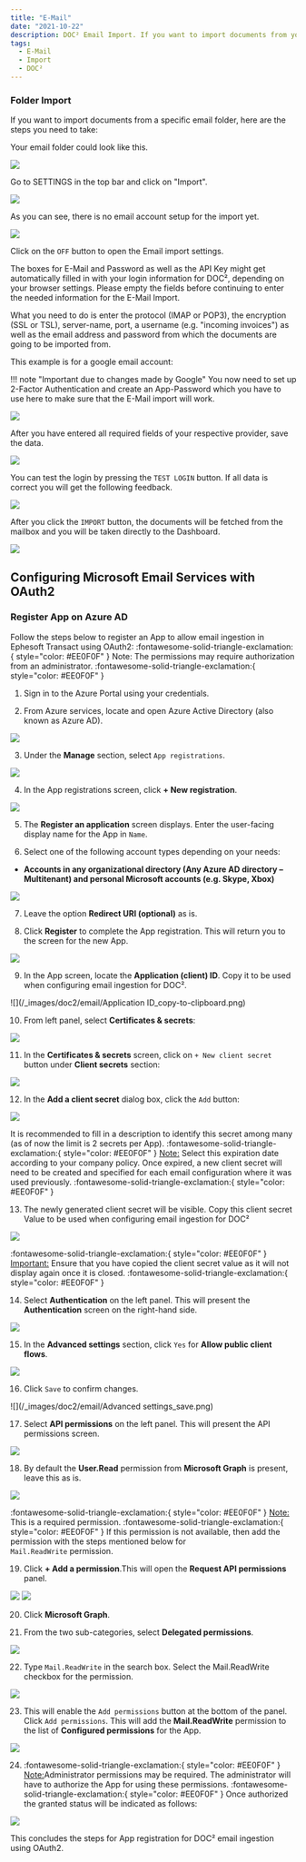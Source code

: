 ```yaml
---
title: "E-Mail"
date: "2021-10-22"
description: DOC² Email Import. If you want to import documents from your email inbox automatically, here are the steps you need to take.
tags:
  - E-Mail
  - Import
  - DOC²
---
```


### Folder Import

If you want to import documents from a specific email folder, here are the steps you need to take:

Your email folder could look like this.

![](/_images/doc2/AllImportOptions_Email_Folder.png)


Go to SETTINGS in the top bar and click on "Import".

![](/_images/doc2/AllImportOptions_Email_1.png)

As you can see, there is no email account setup for the import yet.

![](/_images/doc2/AllImportOptions_Email_2.png)

Click on the `OFF` button to open the Email import settings.

The boxes for E-Mail and Password as well as the API Key might get automatically filled in with your login information for DOC², depending on your browser settings. Please empty the fields before continuing to enter the needed information for the E-Mail Import.

What you need to do is enter the protocol (IMAP or POP3), the encryption (SSL or TSL), server-name, port, a username (e.g. "incoming invoices") as well as the email address and password from which the documents are going to be imported from.

This example is for a google email account:

!!! note "Important due to changes made by Google"
		You now need to set up 2-Factor Authentication and create an App-Password which you have to use here to make sure that the E-Mail import will work.

![](/_images/doc2/AllImportOptions_Email_3.png)

After you have entered all required fields of your respective provider, save the data.

![](/_images/doc2/AllImportOptions_Email_4.png)

You can test the login by pressing the `TEST LOGIN` button. If all data is correct you will get the following feedback.

![](/_images/doc2/AllImportOptions_Email_5.png)

After you click the `IMPORT` button, the documents will be fetched from the mailbox and you will be taken directly to the Dashboard.

![](/_images/doc2/AllImportOptions_Email_6.png)


<!-- If you have made the right decision to also use our [Workflow² APP](https://docs.polydocs.io/workflow/), you will find the corresponding workflows [here](https://docs.polydocs.io/example/gmail-import/) to automatically import your documents from your e-mail inbox to DOC². -->




## Configuring Microsoft Email Services with OAuth2

### Register App on Azure AD

Follow the steps below to register an App to allow email ingestion in Ephesoft Transact using OAuth2:
:fontawesome-solid-triangle-exclamation:{ style="color: #EE0F0F" }
Note: The permissions may require authorization from an administrator.
:fontawesome-solid-triangle-exclamation:{ style="color: #EE0F0F" }

1. Sign in to the Azure Portal using your credentials.

2. From Azure services, locate and open Azure Active Directory (also known as Azure AD).

![](/_images/doc2/email/Azure-Active-Directory.png)

3. Under the **Manage** section, select `App registrations`.

![](/_images/doc2/email/App-registrations.png)

4. In the App registrations screen, click **+ New registration**.

![](/_images/doc2/email/App_new-registration.png)

5. The **Register an application** screen displays. Enter the user-facing display name for the App in `Name`.

6. Select one of the following account types depending on your needs:

 - **Accounts in any organizational directory (Any Azure AD directory – Multitenant) and personal Microsoft accounts (e.g. Skype, Xbox)**

![](/_images/doc2/email/Register-an-application-screen.png)

7. Leave the option **Redirect URI (optional)** as is.

8. Click **Register** to complete the App registration. This will return you to the screen for the new App.

![](/_images/doc2/email/Register.png)

9. In the App screen, locate the **Application (client) ID**. Copy it to be used when configuring email ingestion for DOC².

![](/_images/doc2/email/Application ID_copy-to-clipboard.png)

10. From left panel, select **Certificates & secrets**:

![](/_images/doc2/email/Certificates-and-secrets.png)

11. In the **Certificates & secrets** screen, click on `+ New client secret` button under **Client secrets** section:

![](/_images/doc2/email/New-client-secret.png)

12. In the **Add a client secret** dialog box, click the `Add` button:

![](/_images/doc2/email/Add-a-client-secret_validity.png)

It is recommended to fill in a description to identify this secret among many (as of now the limit is 2 secrets per App).
:fontawesome-solid-triangle-exclamation:{ style="color: #EE0F0F" }
<ins>Note:</ins> Select this expiration date according to your company policy. Once expired, a new client secret will need to be created and specified for each email configuration where it was used previously.
:fontawesome-solid-triangle-exclamation:{ style="color: #EE0F0F" }

13. The newly generated client secret will be visible. Copy this client secret Value to be used when configuring email ingestion for DOC² 

![](/_images/doc2/email/client-secrets_value.png)

:fontawesome-solid-triangle-exclamation:{ style="color: #EE0F0F" }
<ins>Important:</ins> Ensure that you have copied the client secret value as it will not display again once it is closed.
:fontawesome-solid-triangle-exclamation:{ style="color: #EE0F0F" }

14. Select **Authentication** on the left panel. This will present the **Authentication** screen on the right-hand side.

![](/_images/doc2/email/Authentication.png)

15. In the **Advanced settings** section, click `Yes` for **Allow public client flows**.

![](/_images/doc2/email/Allow-public-client-flows.png)

16. Click `Save` to confirm changes.

![](/_images/doc2/email/Advanced settings_save.png)

17. Select **API permissions** on the left panel. This will present the API permissions screen.

![](/_images/doc2/email/API-permissions.png)

18. By default the **User.Read** permission from **Microsoft Graph** is present, leave this as is.

![](/_images/doc2/email/API-permissions-name-user-read.png)

 :fontawesome-solid-triangle-exclamation:{ style="color: #EE0F0F" }
 <ins>Note:</ins> This is a required permission. 
 :fontawesome-solid-triangle-exclamation:{ style="color: #EE0F0F" }
 If this permission is not available, then add the permission with the steps mentioned below for <br> `Mail.ReadWrite` permission.

 19. Click **+ Add a permission**.This will open the **Request API permissions** panel.

![](/_images/doc2/email/Add-a-permission.png)
![](/_images/doc2/email/Microsoft-Graph.png)

20. Click **Microsoft Graph**.

21. From the two sub-categories, select **Delegated permissions**.
 
![](/_images/doc2/email/Delegated-permissions.png)

22. Type `Mail.ReadWrite` in the search box. Select the Mail.ReadWrite checkbox for the permission.

![](/_images/doc2/email/Mail.ReadWrite_1.png)

23. This will enable the `Add permissions` button at the bottom of the panel. Click `Add permissions`. This will add the **Mail.ReadWrite** permission to the list of **Configured permissions** for the App.

![](/_images/doc2/email/Mail.ReadWrite_2.png)

24. :fontawesome-solid-triangle-exclamation:{ style="color: #EE0F0F" }
<ins>Note:</ins>Administrator permissions may be required. The administrator will have to authorize the App for using these permissions. 
:fontawesome-solid-triangle-exclamation:{ style="color: #EE0F0F" }
Once authorized the granted status will be indicated as follows:

![](/_images/doc2/email/Configured-permissions.png)

This concludes the steps for App registration for DOC²  email ingestion using OAuth2.

